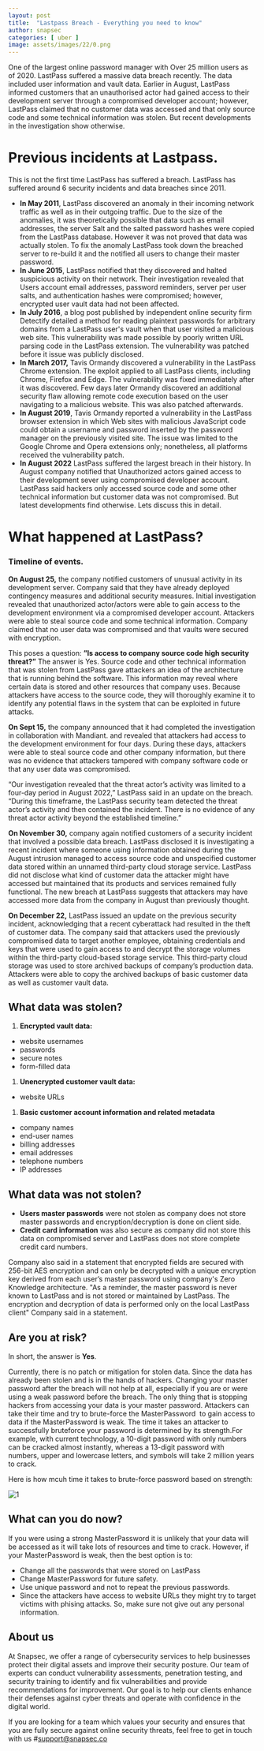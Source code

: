 ```yaml
---
layout: post
title:  "Lastpass Breach - Everything you need to know"
author: snapsec
categories: [ uber ]
image: assets/images/22/0.png
---
```



One of the largest online password manager with Over 25 million users as of 2020. LastPass suffered a massive data breach recently. The data included user information and vault data. Earlier in August, LastPass informed customers that an unauthorised actor had gained access to their development server through a compromised developer account; however, LastPass claimed that no customer data was accessed and that only source code and some technical information was stolen. But recent developments in the investigation show otherwise.

# Previous incidents at Lastpass.

This is not the first time LastPass has suffered a breach. LastPass has suffered around 6 security incidents and data breaches since 2011.

- **In May 2011**, LastPass discovered an anomaly in their incoming network traffic as well as in their outgoing traffic. Due to the size of the anomalies, it was theoretically possible that data such as email addresses, the server Salt and the salted password hashes were copied from the LastPass database. However it was not proved that data was actually stolen. To fix the anomaly LastPass took down the breached server to re-build it and the notified all users to change their master password.
- **In June 2015**, LastPass notified that they discovered and halted suspicious activity on their network. Their investigation revealed that Users account email addresses, password reminders, server per user salts, and authentication hashes were compromised; however, encrypted user vault data had not been affected.
- **In July 2016**, a blog post published by independent online security firm Detectify detailed a method for reading plaintext passwords for arbitrary domains from a LastPass user's vault when that user visited a malicious web site. This vulnerability was made possible by poorly written URL parsing code in the LastPass extension. The vulnerability was patched before it issue was publicly disclosed.
- **In March 2017,** Tavis Ormandy discovered a vulnerability in the LastPass Chrome extension. The exploit applied to all LastPass clients, including Chrome, Firefox and Edge. The vulnerability was fixed immediately after it was discovered.
Few days later Ormandy discovered an additional security flaw allowing remote code execution based on the user navigating to a malicious website. This was also patched afterwards.
- **In August 2019**, Tavis Ormandy reported a vulnerability in the LastPass browser extension in which Web sites with malicious JavaScript code could obtain a username and password inserted by the password manager on the previously visited site. The issue was limited to the Google Chrome and Opera extensions only; nonetheless, all platforms received the vulnerability patch.
- **In August 2022** LastPass suffered the largest breach in their history. In August company notified that Unauthorized actors gained access to their development sever using compromised developer account. LastPass said hackers only accessed source code and some other technical information but customer data was not compromised. But latest developments find otherwise. Lets discuss this in detail.




# What happened at LastPass?

### Timeline of events.

**On August 25,** the company notified customers of unusual activity in its development server. Company said that they have already deployed contingency measures and additional security measures. Initial investigation revealed that unauthorized actor/actors were able to gain access to the development environment via a compromised developer account. Attackers were able to steal source code and some technical information. Company claimed that no user data was compromised and that vaults were secured with encryption.

This poses a question: **”Is access to company source code high security threat?”**
The answer is Yes. Source code and other technical information that was stolen from LastPass gave attackers an idea of the architecture that is running behind the software. This information may reveal where certain data is stored and other resources that company uses. Because attackers have access to the source code, they will thoroughly examine it to identify any potential flaws in the system that can be exploited in future attacks. 

**On Sept 15,** the company announced that it had completed the investigation in collaboration with Mandiant. and revealed that attackers had access to the development environment for four days. During these days, attackers were able to steal source code and other company information, but there was no evidence that attackers tampered with company software code or that any user data was compromised.

“Our investigation revealed that the threat actor’s activity was limited to a four-day period in August 2022,” LastPass said in an update on the breach. “During this timeframe, the LastPass security team detected the threat actor’s activity and then contained the incident. There is no evidence of any threat actor activity beyond the established timeline.”

**On November 30,** company again notified customers of a security incident that involved a possible data breach. LastPass disclosed it is investigating a recent incident where someone using information obtained during the August intrusion managed to access source code and unspecified customer data stored within an unnamed third-party cloud storage service. LastPass did not disclose what kind of customer data the attacker might have accessed but maintained that its products and services remained fully functional. The new breach at LastPass suggests that attackers may have accessed more data from the company in August than previously thought.

**On December 22,** LastPass issued an update on the previous security incident, acknowledging that a recent cyberattack had resulted in the theft of customer data. The company said that attackers used the previously compromised data to target another employee, obtaining credentials and keys that were used to gain access to and decrypt the storage volumes within the third-party cloud-based storage service. This third-party cloud storage was used to store archived backups of company’s production data. Attackers were able to copy the archived backups of basic customer data as well as customer vault data.

## What data was stolen?

1. **Encrypted vault data:**
- website usernames
- passwords
- secure notes
- form-filled data
1. **Unencrypted customer vault data:**
- website URLs
1. **Basic customer account information and related metadata**
- company names
- end-user names
- billing addresses
- email addresses
- telephone numbers
- IP addresses

## What data was not stolen?

- **Users master passwords** were not stolen as company does not store master passwords and encryption/decryption is done on client side.
- **Credit card information** was also secure as company did not store this data on compromised server and LastPass does not store complete credit card numbers.

Company also said in a statement that encrypted fields are secured with 256-bit AES encryption and can only be decrypted with a unique encryption key derived from each user’s master password using company's Zero Knowledge architecture. "As a reminder, the master password is never known to LastPass and is not stored or maintained by LastPass. The encryption and decryption of data is performed only on the local LastPass client" Company said in a statement.

## Are you at risk?

In short, the answer is **Yes**.

Currently, there is no patch or mitigation for stolen data. Since the data has already been stolen and is in the hands of hackers. Changing your master password after the breach will not help at all, especially if you are or were using a weak password before the breach. The only thing that is stopping hackers from accessing your data is your master password. Attackers can take their time and try to brute-force the MasterPassword  to gain access to data if the MasterPassword is weak. The time it takes an attacker to successfully bruteforce your password is determined by its strength.For example, with current technology, a 10-digit password with only numbers can be cracked almost instantly, whereas a 13-digit password with numbers, upper and lowercase letters, and symbols will take 2 million years to crack.

Here is how mcuh time it takes to brute-force password based on strength:

![1](https://user-images.githubusercontent.com/88488902/209912324-cdba7b11-79b6-4f8a-8f7f-a6d54f8cbc35.jpeg)


## What can you do now?

If you were using a strong MasterPassword it is unlikely that your data will be accessed as it will take lots of resources and time to crack. However, if your MasterPassword is weak, then the best option is to:

- Change all the passwords that were stored on LastPass
- Change MasterPassword for future safety.
- Use unique password and not to repeat the previous passwords.
- Since the attackers have access to website URLs they might try to target victims with phising attacks. So, make sure not give out any personal information.




## About us

At Snapsec, we offer a range of cybersecurity services to help businesses protect their digital assets and improve their security posture. Our team of experts can conduct vulnerability assessments, penetration testing, and security training to identify and fix vulnerabilities and provide recommendations for improvement. Our goal is to help our clients enhance their defenses against cyber threats and operate with confidence in the digital world.

 If you are looking for a team which values your security and ensures that you are fully secure against online security threats, feel free to get in touch with us #[support@snapsec.co](mailto:support@snapsec.co)
 
